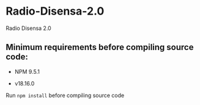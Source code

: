 # Radio-Disensa-2.0
Radio Disensa 2.0

## Minimum requirements before compiling source code:
- NPM 9.5.1
* v18.16.0

Run
``
npm install
``
before compiling source code
